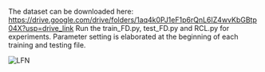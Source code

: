 The dataset can be downloaded here: https://drive.google.com/drive/folders/1aq4k0PJ1eF1p6rQnL6IZ4wvKbGBtp04X?usp=drive_link
Run the train_FD.py, test_FD.py and RCL.py for experiments. 
Parameter setting is elaborated at the beginning of each training and testing file. 

![LFN](https://lfn.ustc.edu.cn/_upload/site/02/72/626/logo.png)
